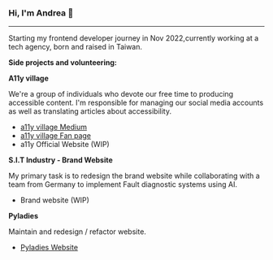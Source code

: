 ### Hi, I'm Andrea 👋
---
Starting my frontend developer journey in Nov 2022,currently working at a tech agency, born and raised in Taiwan.

**Side projects and volunteering:**

**A11y village**

We're a group of individuals who devote our free time to producing accessible content.
I'm responsible for managing our social media accounts as well as translating articles about accessibility.

- [a11y village Medium](https://medium.com/@accessdiversers)
- [a11y village Fan page](https://www.facebook.com/accessdiversers/)
- a11y Official Website (WIP)

<!-- ![Group 346](https://user-images.githubusercontent.com/84858081/219078363-d1438cfa-db99-480b-aa76-646a0fd7e10a.png) -->


**S.I.T Industry - Brand Website**

My primary task is to redesign the brand website while collaborating with a team from Germany to implement Fault diagnostic systems using AI.
- Brand website (WIP)
<!-- <img width="1435" alt="Screenshot 2023-05-01 at 9 49 16 PM" src="https://user-images.githubusercontent.com/84858081/235462189-2b1b1d14-fea7-4bb0-a380-b65900115eb0.png"> -->


**Pyladies**

Maintain and redesign / refactor website.
- [Pyladies Website](https://tw.pyladies.com/)

<!--
**AndreaFan123/AndreaFan123** is a ✨ _special_ ✨ repository because its `README.md` (this file) appears on your GitHub profile.

Here are some ideas to get you started:

- 🔭 I’m currently working on ...
- 🌱 I’m currently learning ...
- 👯 I’m looking to collaborate on ...
- 🤔 I’m looking for help with ...
- 💬 Ask me about ...
- 📫 How to reach me: ...
- 😄 Pronouns: ...
- ⚡ Fun fact: ...
-->
